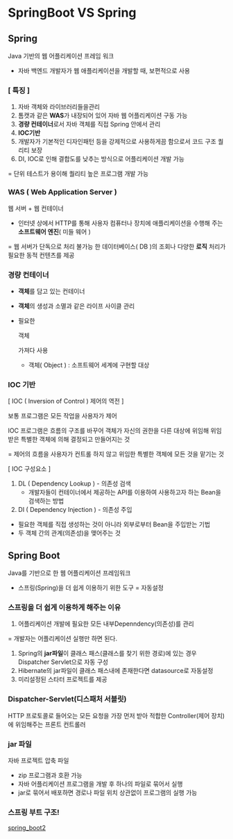 # SpringBoot VS Spring

## Spring

Java 기반의 웹 어플리케이션 프레임 워크

- 자바 백엔드  개발자가 웹 애플리케이션을 개발할 때, 보편적으로 사용

### [ 특징 ]

1. 자바 객체와 라이브러리들을관리
2. 톰캣과 같은 **WAS**가 내장되어 있어 자바 웹 어플리케이션 구동 가능
3. **경량 컨테이너**로서 자바 객체를 직접 Spring 안에서 관리
4. **IOC기반**
5. 개발자가 기본적인 디자인패턴 등을 강제적으로 사용하게끔 함으로서 코드 구조 퀄리티 보장
6. DI, IOC로 인해 결합도를 낮추는 방식으로 어플리케이션 개발 가능

= 단위 테스트가 용이해 퀄리티 높은 프로그램 개발 가능

### WAS ( Web Application Server )

웹 서버 + 웹 컨테이너

- 인터넷 상에서 HTTP를 통해 사용자 컴퓨터나 장치에 애플리케이션을 수행해 주는 **소프트웨어 엔진**( 미들 웨어 )

= 웹 서버가 단독으로 처리 불가능 한 데이터베이스( DB )의 조회나 다양한 **로직** 처리가 필요한 동적 컨텐츠를 제공

### 경량 컨테이너

- **객체**를 담고 있는 컨테이너

- **객체**의 생성과 소멸과 같은 라이프 사이클 관리

- 필요한 

  객체

   가져다 사용

  - 객체( Object ) : 소프트웨어 세계에 구현할 대상

### IOC 기반

[ IOC ( Inversion of Control ) 제어의 역전 ]

보통 프로그램은 모든 작업을 사용자가 제어

IOC 프로그램은 흐름의 구조를 바꾸어 객체가 자신의 권한을 다른 대상에 위임해 위임받은 특별한 객체에 의해 결정되고 만들어지는 것

= 제어의 흐름을 사용자가 컨트롤 하지 않고 위임한 특별한 객체에 모든 것을 맡기는 것

[ IOC 구성요소 ]

1. DL ( Dependency Lookup ) -  의존성 검색
   - 개발자들이 컨테이너에서 제공하는 API를 이용하여 사용하고자 하는 Bean을 검색하는 방법
2. DI ( Dependency Injection ) - 의존성 주입

- 필요한 객체를 직접 생성하는 것이 아니라 외부로부터 Bean을 주입받는 기법
- 두 객체 간의 관계(의존성)을 맺어주는 것

## Spring Boot

Java를 기반으로 한 웹 어플리케이션 프레임워크

- 스프링(Spring)을 더 쉽게 이용하기 위한 도구 = 자동설정

### 스프링을 더 쉽게 이용하게 해주는 이유

1. 어플리케이션 개발에 필요한 모든 내부Depenndency(의존성)를 관리

= 개발자는 어플리케이션 실행만 하면 된다.

1. Spring의 **jar파일**이 클래스 패스(클래스를 찾기 위한 경로)에 있는 경우 Dispatcher Servlet으로 자동 구성
2. Hibernate의 jar파일이 클래스 패스내에 존재한다면 datasource로 자동설정
3. 미리설정된 스타터 프로젝트를 제공

### Dispatcher-Servlet(디스패처 서블릿)

HTTP 프로토콜로 들어오는 모든 요청을 가장 먼저 받아 적합한 Controller(제어 장치)에 위임해주는 프론트 컨트롤러

### jar 파일

자바 프로젝트 압축 파일

- zip 프로그램과 호환 가능
- 자바 어플리케이션 프로그램을 개발 후 하나의 파일로 묶어서 실행
- jar로 묶어서 배포하면 경로나 파일 위치 상관없이 프로그램의 실행 가능

### 스프링 부트 구조!
[spring_boot2](https://user-images.githubusercontent.com/103401813/168425867-3b58e1ad-30f3-4825-a61a-e5fdff041e74.png)
